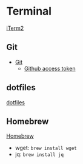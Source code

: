 # Terminal
[iTerm2](https://iterm2.com)

## Git
* [Git](http://git-scm.com/downloads)
  - [Github access token](https://help.github.com/articles/creating-an-access-token-for-command-line-use/)

## dotfiles
[dotfiles](https://github.com/jonchretien/dotfiles)

## Homebrew
[Homebrew](http://brew.sh/)
  - wget: `brew install wget`
  - jq: `brew install jq`
